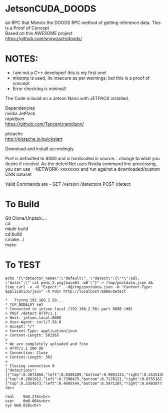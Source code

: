 # JetsonCUDA_DOODS

an RPC that Mimics the DOODS RPC method of getting inference data. This is a Proof of Concept<br>
Based on this AWESOME project<br>
https://github.com/snowzach/doods/
<br>

# NOTES: 
* I am not a C++ developer! this is my first one!
* mkstmp is used, its insecure as per warnings; but this is a proof of concept
* Error checking is minimal!

The Code is build on a Jetson Nano with JETPACK installed.


Dependencies<br>
nvidia JetPack<br>
rapidjson<br>
https://github.com/Tencent/rapidjson/<br>

pistache<br> 
http://pistache.io/quickstart<br>

Download and install accordingly

Port is defaulted to 8080 and is hardcoded in source... change to what you desire if needed. As the detectNet uses Nvidia command line processing, you can use --NETWORK=xxxxxxxx and run against a downloaded/custom CNN dataset

Valid Commands are -
GET
  /version
  /detectors
POST
  /detect

# To Build
Git Clone/Unpack....<br>
cd <where you downloaded><br>
mkdir build<br>
cd build<br>
  cmake ../<br>
  make<br>
  



# To TEST

```
echo "{\"detector_name\":\"default\", \"detect\":{\"*\":60}, \"data\":\"`cat peds_2.png|base64 -w0`\"}" > /tmp/postdata.json && time curl -v -H "Expect:"  -d@/tmp/postdata.json -H "Content-Type: application/json" -X POST http://localhost:8080/detect

*   Trying 192.168.2.58...
* TCP_NODELAY set
* Connected to jetson.local (192.168.2.58) port 8080 (#0)
> POST /detect HTTP/1.1
> Host: jetson.local:8080
> User-Agent: curl/7.58.0
> Accept: */*
> Content-Type: application/json
> Content-Length: 501565
> 
* We are completely uploaded and fine
< HTTP/1.1 200 OK
< Connection: Close
< Content-Length: 362
< 
* Closing connection 0
{"detections":[{"top":0.3072866,"left":0.0308209,"bottom":0.9891333,"right":0.4535146,"label":"motorcycle","confidence":76.629364},{"top":0.2861912,"left":0.7390475,"bottom":0.7178121,"right":0.8755167,"label":"person","confidence":93.0836486},{"top":0.3354573,"left":0.4695544,"bottom":0.5971207,"right":0.6403077,"label":"motorcycle","confidence":88.0180511}]}<br>

real	0m0.276s<br>
user	0m0.004s<br>
sys	0m0.020s<br>
```
